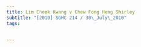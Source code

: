 ```yaml
---
title: Lim Cheok Kwang v Chew Fong Heng Shirley 
subtitle: "[2010] SGHC 214 / 30\_July\_2010"
tags:


---
```


